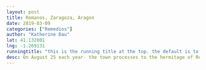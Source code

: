 ```yaml
---
layout: post
title: Romanos, Zaragoza, Aragon
date: 2019-03-09
categories: ["Remedios"]
author: "Katherine Dau"
lat: 41.132801
lng: -1.269131
runningtitle: "this is the running title at the top. the default is to display the site title, so to activate the running title you will need to uncomment in the post.html layout"
desc: On August 25 each year- the town processes to the hermitage of Remedios.
---
```


